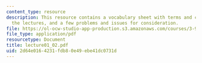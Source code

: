 ```yaml
---
content_type: resource
description: This resource contains a vocabulary sheet with terms and concepts from
  the lectures, and a few problems and issues for consideration.
file: https://ol-ocw-studio-app-production.s3.amazonaws.com/courses/3-987-human-origins-and-evolution-spring-2006/2d64e0164231fdb80e49ebe41dc0731d_lecture01_02.pdf
file_type: application/pdf
resourcetype: Document
title: lecture01_02.pdf
uid: 2d64e016-4231-fdb8-0e49-ebe41dc0731d
---
```

